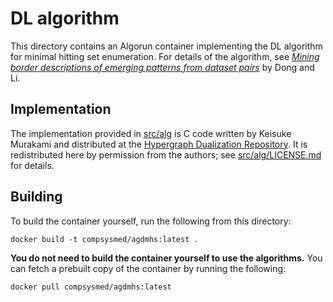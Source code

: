 # DL algorithm
This directory contains an Algorun container implementing the DL algorithm for minimal hitting set enumeration.
For details of the algorithm, see [_Mining border descriptions of emerging patterns from dataset pairs_](//doi.org/10.1007/s10115-004-0178-1) by Dong and Li.

## Implementation
The implementation provided in [src/alg](src/alg) is C code written by Keisuke Murakami and distributed at the [Hypergraph Dualization Repository](//research.nii.ac.jp/~uno/dualization.html).
It is redistributed here by permission from the authors; see [src/alg/LICENSE.md](src/alg/LICENSE.md) for details.

## Building
To build the container yourself, run the following from this directory:

    docker build -t compsysmed/agdmhs:latest .

**You do not need to build the container yourself to use the algorithms.**
You can fetch a prebuilt copy of the container by running the following:

    docker pull compsysmed/agdmhs:latest
